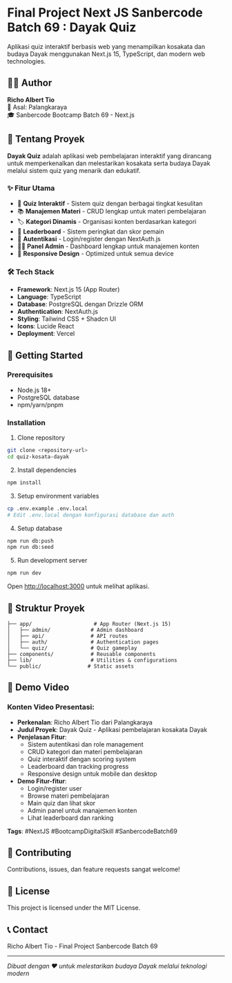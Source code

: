 # Final Project Next JS Sanbercode Batch 69 : Dayak Quiz

Aplikasi quiz interaktif berbasis web yang menampilkan kosakata dan budaya Dayak menggunakan Next.js 15, TypeScript, dan modern web technologies.

## 👨‍💻 Author

**Richo Albert Tio**  
📍 Asal: Palangkaraya  
🎓 Sanbercode Bootcamp Batch 69 - Next.js

## 📝 Tentang Proyek

**Dayak Quiz** adalah aplikasi web pembelajaran interaktif yang dirancang untuk memperkenalkan dan melestarikan kosakata serta budaya Dayak melalui sistem quiz yang menarik dan edukatif.

### ✨ Fitur Utama

- 🎯 **Quiz Interaktif** - Sistem quiz dengan berbagai tingkat kesulitan
- 📚 **Manajemen Materi** - CRUD lengkap untuk materi pembelajaran
- 🏷️ **Kategori Dinamis** - Organisasi konten berdasarkan kategori
- 👑 **Leaderboard** - Sistem peringkat dan skor pemain
- 🔐 **Autentikasi** - Login/register dengan NextAuth.js
- 👨‍💼 **Panel Admin** - Dashboard lengkap untuk manajemen konten
- 📱 **Responsive Design** - Optimized untuk semua device

### 🛠️ Tech Stack

- **Framework**: Next.js 15 (App Router)
- **Language**: TypeScript
- **Database**: PostgreSQL dengan Drizzle ORM
- **Authentication**: NextAuth.js
- **Styling**: Tailwind CSS + Shadcn UI
- **Icons**: Lucide React
- **Deployment**: Vercel

## 🚀 Getting Started

### Prerequisites

- Node.js 18+
- PostgreSQL database
- npm/yarn/pnpm

### Installation

1. Clone repository

```bash
git clone <repository-url>
cd quiz-kosata-dayak
```

2. Install dependencies

```bash
npm install
```

3. Setup environment variables

```bash
cp .env.example .env.local
# Edit .env.local dengan konfigurasi database dan auth
```

4. Setup database

```bash
npm run db:push
npm run db:seed
```

5. Run development server

```bash
npm run dev
```

Open [http://localhost:3000](http://localhost:3000) untuk melihat aplikasi.

## 📁 Struktur Proyek

```
├── app/                    # App Router (Next.js 15)
│   ├── admin/             # Admin dashboard
│   ├── api/               # API routes
│   ├── auth/              # Authentication pages
│   └── quiz/              # Quiz gameplay
├── components/            # Reusable components
├── lib/                   # Utilities & configurations
└── public/               # Static assets
```

## 🎥 Demo Video

### Konten Video Presentasi:

- **Perkenalan**: Richo Albert Tio dari Palangkaraya
- **Judul Proyek**: Dayak Quiz - Aplikasi pembelajaran kosakata Dayak
- **Penjelasan Fitur**:
  - Sistem autentikasi dan role management
  - CRUD kategori dan materi pembelajaran
  - Quiz interaktif dengan scoring system
  - Leaderboard dan tracking progress
  - Responsive design untuk mobile dan desktop
- **Demo Fitur-fitur**:
  - Login/register user
  - Browse materi pembelajaran
  - Main quiz dan lihat skor
  - Admin panel untuk manajemen konten
  - Lihat leaderboard dan ranking

**Tags**: #NextJS #BootcampDigitalSkill #SanbercodeBatch69

## 🤝 Contributing

Contributions, issues, dan feature requests sangat welcome!

## 📄 License

This project is licensed under the MIT License.

## 📞 Contact

Richo Albert Tio - Final Project Sanbercode Batch 69

---

_Dibuat dengan ❤️ untuk melestarikan budaya Dayak melalui teknologi modern_

